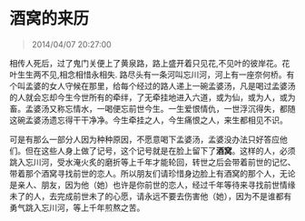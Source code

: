 # 酒窝的来历

> 2014/04/07 20:27:00

相传人死后，过了鬼门关便上了黄泉路，路上盛开着只见花,不见叶的彼岸花。花叶生生两不见,相念相惜永相失. 路尽头有一条河叫忘川河，河上有一座奈何桥。有个叫孟婆的女人守候在那里，给每个经过的路人递上一碗孟婆汤，凡是喝过孟婆汤的人就会忘却今生今世所有的牵绊，了无牵挂地进入六道，或为仙，或为人，或为畜。孟婆汤又称忘情水，一喝便忘前世今生。一生爱恨情仇，一世浮沉得失，都随这碗孟婆汤遗忘得干干净净。今生牵挂之人，今生痛恨之人，来生都相见不识。

可是有那么一部分人因为种种原因，不愿意喝下孟婆汤，孟婆没办法只好答应他们。但在这些人身上做了记号，这个记号就是在脸上留下了**酒窝**。这样的人，必须跳入忘川河，受水淹火炙的磨折等上千年才能轮回，转世之后会带着前世的记忆、带着那个酒窝寻找前世的恋人。所以朋友们请珍惜身边脸上有酒窝的那个人，无论是亲人、朋友，因为他（她）也许是你前世的恋人，经过千年等待来寻找前世情缘未了的人，去完成前世未了的心愿，请永远不要去伤害他（她），因为不是谁都有勇气跳入忘川河，等上千年煎熬之苦。
